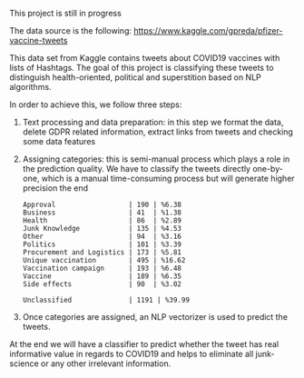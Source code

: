 This project is still in progress

The data source is the following:
https://www.kaggle.com/gpreda/pfizer-vaccine-tweets

This data set from Kaggle contains tweets about COVID19 vaccines with lists of Hashtags. The goal of this project is classifying these tweets to distinguish health-oriented, political and superstition based on NLP algorithms.

In order to achieve this, we follow three steps:

1.	Text processing and data preparation: in this step we format the data, delete GDPR related information, extract links from tweets and checking some data features
    
2.	Assigning categories: this is semi-manual process which plays a role in the prediction quality. We have to classify the tweets directly one-by-one, which is a manual time-consuming process but will generate higher precision the end
        
        Approval                  | 190 | %6.38 
        Business                  | 41  | %1.38 
        Health                    | 86  | %2.89 
        Junk Knowledge            | 135 | %4.53 
        Other                     | 94  | %3.16 
        Politics                  | 101 | %3.39 
        Procurement and Logistics | 173 | %5.81 
        Unique vaccination        | 495 | %16.62 
        Vaccination campaign      | 193 | %6.48 
        Vaccine                   | 189 | %6.35 
        Side effects              | 90  | %3.02 

        Unclassified              | 1191 | %39.99 
    
3.	Once categories are assigned, an NLP vectorizer is used to predict the tweets.

At the end we will have a classifier to predict whether the tweet has real informative value in regards to COVID19 and helps to eliminate all junk-science or any other irrelevant information.
